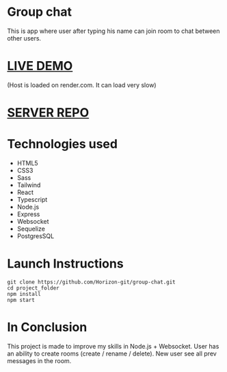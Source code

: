 # Group chat
<p>This is app where user after typing his name can join room to chat between other users.</p>

<h1><a href="https://horizon-git.github.io/group-chat/">LIVE DEMO</a></h1>
<p>(Host is loaded on render.com. It can load very slow)</p>
<h1><a href="https://github.com/Horizon-git/group-chat-server">SERVER REPO</a></h1>


# Technologies used
<ul>
  <li>HTML5</li>
  <li>CSS3</li>
  <li>Sass</li>
  <li>Tailwind</li>
  <li>React</li>
  <li>Typescript</li>
  <li>Node.js</li>
  <li>Express</li>
  <li>Websocket</li>
  <li>Sequelize</li>
  <li>PostgresSQL</li>
</ul>


# Launch Instructions
```
git clone https://github.com/Horizon-git/group-chat.git
cd project_folder
npm install
npm start
```

# In Conclusion
<p>This project is made to improve my skills in Node.js + Websocket. User has an ability to create rooms (create / rename / delete). New user see all prev messages in the room.</p>


